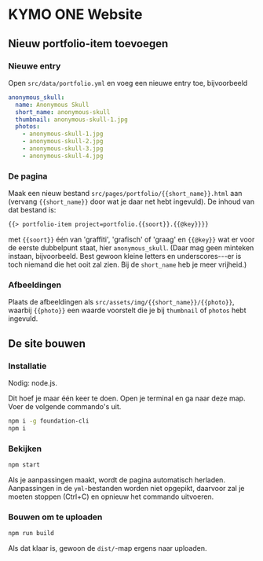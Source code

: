 # KYMO ONE Website

## Nieuw portfolio-item toevoegen

### Nieuwe entry

Open `src/data/portfolio.yml` en voeg een nieuwe entry toe, bijvoorbeeld

```yml
anonymous_skull:
  name: Anonymous Skull
  short_name: anonymous-skull
  thumbnail: anonymous-skull-1.jpg
  photos:
    - anonymous-skull-1.jpg
    - anonymous-skull-2.jpg
    - anonymous-skull-3.jpg
    - anonymous-skull-4.jpg
```

### De pagina

Maak een nieuw bestand `src/pages/portfolio/{{short_name}}.html` aan (vervang
`{{short_name}}` door wat je daar net hebt ingevuld). De inhoud van dat bestand
is:

```html
{{> portfolio-item project=portfolio.{{soort}}.{{@key}}}}
```

met `{{soort}}` één van 'graffiti', 'grafisch' of 'graag' en `{{@key}}` wat er
voor de eerste dubbelpunt staat, hier `anonymous_skull`. (Daar mag geen minteken
instaan, bijvoorbeeld. Best gewoon kleine letters en underscores---er is toch
niemand die het ooit zal zien. Bij de `short_name` heb je meer vrijheid.)

### Afbeeldingen

Plaats de afbeeldingen als `src/assets/img/{{short_name}}/{{photo}}`, waarbij
`{{photo}}` een waarde voorstelt die je bij `thumbnail` of `photos` hebt ingevuld.



## De site bouwen

### Installatie
Nodig: node.js.

Dit hoef je maar één keer te doen. Open je terminal en ga naar deze map. Voer de
volgende commando's uit.

```sh
npm i -g foundation-cli
npm i
```

### Bekijken
```sh
npm start
```

Als je aanpassingen maakt, wordt de pagina automatisch herladen. Aanpassingen in
de `yml`-bestanden worden niet opgepikt, daarvoor zal je moeten stoppen (Ctrl+C)
en opnieuw het commando uitvoeren.

### Bouwen om te uploaden
```sh
npm run build
```

Als dat klaar is, gewoon de `dist/`-map ergens naar uploaden.
